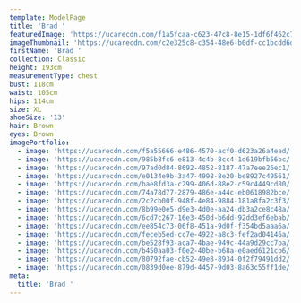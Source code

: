 ```yaml
---
template: ModelPage
title: 'Brad '
featuredImage: 'https://ucarecdn.com/f1a5fcaa-c623-47c8-8e15-1df6f462c72d/'
imageThumbnail: 'https://ucarecdn.com/c2e325c8-c354-48e6-b0df-cc1bcdd6d25a/'
firstName: 'Brad '
collection: Classic
height: 193cm
measurementType: chest
bust: 118cm
waist: 105cm
hips: 114cm
size: XL
shoeSize: '13'
hair: Brown
eyes: Brown
imagePortfolio:
  - image: 'https://ucarecdn.com/f5a55666-e486-4570-acf0-d623a26a4ead/'
  - image: 'https://ucarecdn.com/985b8fc6-e813-4c4b-8cc4-1d619bfb56bc/'
  - image: 'https://ucarecdn.com/97ad0d84-8692-4852-8187-47a7eee26ec1/'
  - image: 'https://ucarecdn.com/e0134e9b-3a47-4998-8e20-be8927c49561/'
  - image: 'https://ucarecdn.com/bae8fd3a-c299-406d-88e2-c59c4449cd80/'
  - image: 'https://ucarecdn.com/74a78d77-2879-486e-a44c-eb0618982bce/'
  - image: 'https://ucarecdn.com/2c2cb00f-948f-4e84-9884-181a8fa2c3f3/'
  - image: 'https://ucarecdn.com/8b99e0e5-d9e3-4d0e-aa24-db3a2ce8c48a/'
  - image: 'https://ucarecdn.com/6cd7c267-16e3-450d-b6dd-92dd3ef6ebab/'
  - image: 'https://ucarecdn.com/ee854c73-06f8-451a-9d0f-f354bd5aaa6a/'
  - image: 'https://ucarecdn.com/feceb5ed-cc7e-4922-a8c3-fef2ad04146a/'
  - image: 'https://ucarecdn.com/be528f93-aca7-4bae-949c-44a9d29cc7ba/'
  - image: 'https://ucarecdn.com/b450aa03-f0e2-40be-b68a-e0aed6121cb6/'
  - image: 'https://ucarecdn.com/80792fae-cb52-49e8-8934-0f2f79491dd2/'
  - image: 'https://ucarecdn.com/0839d0ee-879d-4457-9d03-8a63c55ff1de/'
meta:
  title: 'Brad '
---
```


